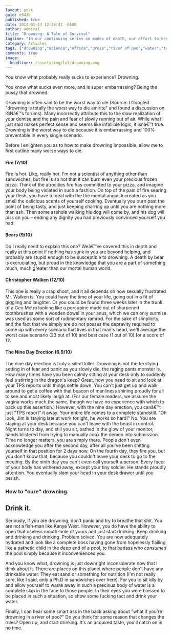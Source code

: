 ```yaml
---
layout: post
guid: e043b
published: true
date: 2014-01-14 12:26:42 -0500
author: admiral
title: "Drowning: A Tale of Survival"
tagline: "In our continuing series on modes of death, our effort to keep you safe and healthy, we bring you an in-depth look at Drowning, the silent killer. Well, silent except for all the screaming and splashing, I guess. If you could keep it down out there, we\'re trying to write here. "
category: Articles
tags: ["drowning","science","Africa","gross","river of poo","water","too much of a good thing","death","PSA","walken","poorly concealed erections","bears","precious frozen pizza","a total lack of respect for the dead"]
comments: true 
image:
  headliner: /assets/img/lol/drowning.png
---
```


You know what probably really sucks to experience? Drowning.

You know what sucks even more, and is super embarrassing? Being the pussy that drowned.

Drowning is often said to be the worst way to die (Source: I Googled "drowning is totally the worst way to die amirite" and found a discussion on IGNâ€™s forums). Many incorrectly attribute this to the slow realization of your demise and the pain and fear of slowly running out of air. While what I just said makes perfect sense and seems like infallible logic, it isnâ€™t true. Drowning is the worst way to die because it is embarrassing and 100% preventable in every single scenario.

Before I enlighten you as to how to make drowning impossible, allow me to first outline many worse ways to die.

#### Fire (7/10)

Fire is hot. Like, really hot. I'm not a scientist of anything other than sandwiches, but fire is so hot that it can burn even your precious frozen pizza. Think of the atrocities fire has committed to your pizza, and imagine your body being violated in such a fashion. On top of the pain of fire searing your flesh, you have to deal with the the mental anguish created as you smell the delicious scents of yourself cooking. Eventually you burn past the point of being tasty, and just keeping charring up until you are nothing more than ash. Then some asshole walking his dog will come by, and his dog will piss on you - ending any dignity you had previously convinced yourself you had.

#### Bears (9/10)

Do I really need to explain this one? Weâ€™ve covered this in depth and really at this point if nothing has sunk in you are beyond helping, and probably are stupid enough to be susceptible to drowning. A death by bear is excruciating, but proud in the knowledge that you are a part of something much, much greater than our mortal human world.

#### Christopher Walken (12/10)

This one is really a crap shoot, and it all depends on how sexually frustrated Mr. Walken is. You could have the time of your life, going out in a fit of giggling and laughter. Or you could be found three weeks later in the trunk of a Geo Metro looking like a porcupine made out of sharpened toothbrushes with a wooden dowel in your anus, which we can only surmise was used as some sort of rudimentary ramrod. For the sake of simplicity, and the fact that we simply are do not posses the depravity required to come up with every scenario that lives in that man's head, we'll average the worst case scenario (23 out of 10) and best case (1 out of 10) for a score of 12.

#### The Nine Day Erection (6.9/10)

The nine day erection is truly a silent killer. Drowning is not the terrifying setting in of fear and panic as you slowly die; the raging pants monster is. How many times have you been calmly sitting at your desk only to suddenly feel a stirring in the dragon's keep? Great, now you need to sit and look at your TPS reports until things settle down. You can't just get up and walk around to get a coffee with that beacon of manliness shining proudly for all to see and most likely laugh at. (For our female readers, we assume the vagina works much the same, though we have no experience with which to back up this assertion.) However, with the nine day erection, you canâ€™t just "TPS report" it away. Your entire life comes to a complete standstill. "Oh look, Jim is staying late at work tonight, he works so hard!" No. You are staying at your desk because you can't leave with the beast in control. Night turns to day, and still you sit, bathed in the glow of your monitor, hands blistered from trying to manually coax the demon into submission. Time no longer matters, you are simply there. People don't even acknowledge you after the second day, after all you've been shitting yourself in that position for 2 days now. On the fourth day, they fire you, but you don't know that, because you couldn't leave your desk to go to the meeting. By the ninth day you can't even call yourself a person. Every facet of your body has withered away, except your tiny soldier. He stands proudly attention. You eventually slam your head in your desk drawer until you perish.

### How to "cure" drowning.

Drink it.
---------

Seriously, if you are drowning, don't panic and try to breathe that shit. You are not a fish-man like Kanye West. However, you do have the ability to open that useless mouth-hole of yours and just start drinking. Keep drinking and drinking and drinking. Problem solved. You are now adequately hydrated and look like a complete boss having gone from hopelessly flailing like a pathetic child in the deep end of a pool, to that badass who _consumed_ the pool simply because it inconvenienced you.

And you know what, drowning is just downright inconsiderate now that I think about it. There are places on this planet where people don't have any drinkable water. They eat sand or something for nutrition (I'm not really sure, like I said, only a Ph.D in sandwiches over here). For you to sit idly by and allow yourself to waste away in such a precious body of water is a complete slap in the face to those people. In their eyes you were blessed to be placed in such a situation, so show some fucking tact and drink your water.

Finally, I can hear some smart ass in the back asking about "what if you're drowning in a river of poo?" Do you think for some reason that changes the rules? Open up, and start drinking. It's an acquired taste, you'll catch on in no time.